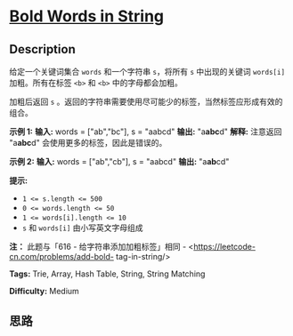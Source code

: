 # [Bold Words in String][title]

## Description

给定一个关键词集合 `words` 和一个字符串 `s`，将所有 `s` 中出现的关键词 `words[i]` 加粗。所有在标签 `<b>` 和 `<b>`
中的字母都会加粗。

加粗后返回 `s` 。返回的字符串需要使用尽可能少的标签，当然标签应形成有效的组合。



**示例 1:**
            **输入:** words = ["ab","bc"], s = "aabcd"    **输出:** "a<b>abc</b>d"    **解释:** 注意返回 "a<b>a<b>b</b>c</b>d" 会使用更多的标签，因此是错误的。    

**示例 2:**
            **输入:** words = ["ab","cb"], s = "aabcd"    **输出:** "a<b>ab</b>cd"    



**提示:**

  * `1 <= s.length <= 500`
  * `0 <= words.length <= 50`
  * `1 <= words[i].length <= 10`
  * `s` 和 `words[i]` 由小写英文字母组成



**注：** 此题与「616 - 给字符串添加加粗标签」相同 - <https://leetcode-cn.com/problems/add-bold-
tag-in-string/>


**Tags:** Trie, Array, Hash Table, String, String Matching

**Difficulty:** Medium

## 思路

[title]: https://leetcode-cn.com/problems/bold-words-in-string
